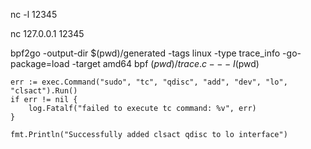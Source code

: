 

nc -l 12345

nc 127.0.0.1 12345



bpf2go -output-dir $(pwd)/generated -tags linux -type trace_info -go-package=load -target amd64 bpf $(pwd)/trace.c -- -I$(pwd)


	err := exec.Command("sudo", "tc", "qdisc", "add", "dev", "lo", "clsact").Run()
	if err != nil {
		log.Fatalf("failed to execute tc command: %v", err)
	}

	fmt.Println("Successfully added clsact qdisc to lo interface")

































